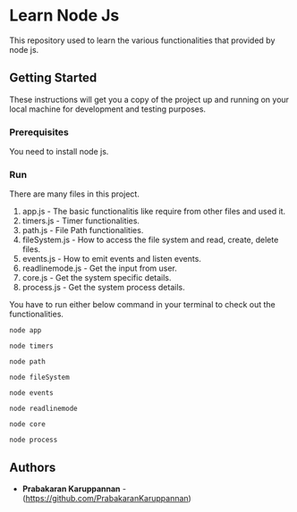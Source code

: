 # Learn Node Js

This repository used to learn the various functionalities that provided by node js.

## Getting Started
These instructions will get you a copy of the project up and running on your local machine for development and testing purposes.

### Prerequisites

You need to install node js.

### Run
There are many files in this project.
1. app.js - The basic functionalitis like require from other files and used it.
2. timers.js - Timer functionalities.
3. path.js - File Path functionalities.
4. fileSystem.js - How to access the file system and read, create, delete files.
5. events.js - How to emit events and listen events.
6. readlinemode.js - Get the input from user.
7. core.js - Get the system specific details.
8. process.js - Get the system process details.

You have to run either below command in your terminal to check out the functionalities.

```
node app
```
```
node timers
```
```
node path
```
```
node fileSystem
```
```
node events
```
```
node readlinemode
```
```
node core
```
```
node process
```

## Authors

* **Prabakaran Karuppannan** - (https://github.com/PrabakaranKaruppannan)
